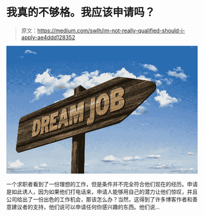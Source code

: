 # 我真的不够格。我应该申请吗？

> 原文：<https://medium.com/swlh/im-not-really-qualified-should-i-apply-ae4ddd128352>

![](img/23e398335ac310be326824e7d6451f9c.png)

一个求职者看到了一份理想的工作，但是条件并不完全符合他们现在的经历。申请是如此诱人，因为如果他们打电话来，申请人能够用自己的潜力让他们惊叹，并且公司给出了一份出色的工作机会，那该怎么办？当然，这得到了许多博客作者和善意建议者的支持，他们说可以申请任何你感兴趣的东西。他们说…